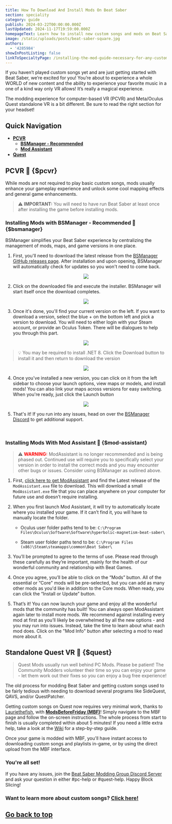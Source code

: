 ```yaml
---
title: How To Download And Install Mods On Beat Saber
section: speciality
category: guide
publish: 2024-03-22T00:00:00.000Z
lastUpdated: 2024-11-17T19:59:00.000Z
homepageText: Learn how to install new custom songs and mods on Beat Saber with this guide!
image: /static/uploads/posts/beat-saber-square.jpg
authors:
  - '4285984'
showInPostListing: false
linkToSpecialtyPage: /installing-the-mod-guide-necessary-for-any-custom-songs
---
```


If you haven’t played custom songs yet and are just getting started with Beat Saber, we’re excited for you! You’re about to experience a whole WORLD of new content and the ability to experience your favorite music in a one of a kind way only VR allows! It’s really a magical experience.

The modding experience for computer-based VR (PCVR) and Meta/Oculus Quest standalone VR is a bit different. Be sure to read the right section for your headset!

## Quick Navigation

- [**PCVR**](#pcvr)
  - [**BSManager - Recommended**](#bsmanager)
  - [**Mod Assistant**](#mod-assistant)
- [**Quest**](#quest)

## PCVR <a href="#pcvr" style="text-decoration:none;">🔗</a> {$pcvr}

While mods are not required to play basic custom songs, mods usually enhance your gameplay experience and unlock some cool mapping effects and general game enhancements.

> ⚠️ **IMPORTANT:** You will need to have run Beat Saber at least once after installing the game before installing mods.

### Installing Mods with BSManager - Recommended <a href="#bsmanager" style="text-decoration:none;">🔗</a> {$bsmanager}

BSManager simplifies your Beat Saber experience by centralizing the management of mods, maps, and game versions in one place.

1. First, you'll need to download the latest release from the [BSManager GitHub releases page](https://github.com/Zagrios/bs-manager/releases). After installation and upon opening, BSManager will automatically check for updates so you won't need to come back.

<p align="center">
    <a href="https://github.com/Zagrios/bs-manager/releases"><img src="/uploads/posts/get-started-custom-mods/bsmanager1.png"></a>
</p>

2. Click on the downloaded file and execute the installer. BSManager will start itself once the download completes.

<p align="center">
    <img src="/uploads/posts/get-started-custom-mods/bsmanager5.png">
</p>

3. Once it's done, you'll find your current version on the left. If you want to download a version, select the blue + on the bottom left and pick a version to download. You will need to either login with your Steam account, or provide an Oculus Token. There will be dialogues to help you through this part.

<p align="center">
    <img src="/uploads/posts/get-started-custom-mods/bsmanager2.png">
</p>

> 💡 You may be required to install .NET 8. Click the Download button to install it and then return to download the version

<p align="center">
    <img src="/uploads/posts/get-started-custom-mods/bsmanager3.png">
</p>

4. Once you've installed a new version, you can click on it from the left sidebar to choose your launch options, view maps or models, and install mods! You can also link your maps across versions for easy switching. When you're ready, just click the Launch button

<p align="center">
    <img src="/uploads/posts/get-started-custom-mods/bsmanager4.png">
</p>

5. That's it! If you run into any issues, head on over the [BSManager Discord](https://discord.gg/uSqbHVpKdV) to get additional support.

<br />

### Installing Mods With Mod Assistant <a href="#mod-assistant" style="text-decoration:none;">🔗</a> {$mod-assistant}

> ⚠️ <span style="color: red;">**WARNING:**</span> ModAssistant is no longer recommended and is being phased out. Continued use will require you to specifically select your version in order to install the correct mods and you may encounter other bugs or issues. Consider using BSManager as outlined above.

1. First, [click here to get ModAssistant](https://github.com/bsmg/ModAssistant/releases) and find the Latest release of the `ModAssistant.exe` file to download. This will download a small `ModAssistant.exe` file that you can place anywhere on your computer for future use and doesn’t require installing.

2. When you first launch Mod Assistant, it will try to automatically locate where you installed your game. If it can’t find it, you will have to manually locate the folder.

   - Oculus user folder paths tend to be: `C:\Program Files\Oculus\Software\Software\hyperbolic-magnetism-beat-saber\`

   - Steam user folder paths tend to be: `C:\Program Files (x86)\Steam\steamapps\common\Beat Saber\`

3. You’ll be prompted to agree to the terms of use. Please read through these carefully as they’re important, mainly for the health of our wonderful community and relationship with Beat Games.

4. Once you agree, you’ll be able to click on the “Mods” button. All of the essential or “Core" mods will be pre-selected, but you can add as many other mods as you'd like in addition to the Core mods. When ready, you can click the “Install or Update” button.

5. That’s it! You can now launch your game and enjoy all the wonderful mods that the community has built! You can always open ModAssistant again later to install more mods. We recommend against installing every mod at first as you’ll likely be overwhelmed by all the new options - and you may run into issues. Instead, take the time to learn about what each mod does. Click on the "Mod Info" button after selecting a mod to read more about it.

## Standalone Quest VR <a href="#quest" style="text-decoration:none;">🔗</a> {$quest}

> Quest Mods usually run well behind PC Mods. Please be patient! The Community Modders volunteer their time so you can enjoy your game - let them work out their fixes so you can enjoy a bug free experience!

The old process for modding Beat Saber and getting custom songs used to be fairly tedious with needing to download several programs like SideQuest, QAVS, and/or QuestPatcher.

Getting custom songs on Quest now requires very minimal work, thanks to [Lauriethefish](https://github.com/Lauriethefish), with [**ModsBeforeFriday (MBF)**](https://mbf.bsquest.xyz/)! Simply navigate to the MBF page and follow the on-screen instructions. The whole process from start to finish is usually completed within about 5 minutes! If you need a little extra help, take a look at the [Wiki](https://bsmg.wiki/quest/modding-with-mbf.html) for a step-by-step guide.

Once your game is modded with MBF, you'll have instant access to downloading custom songs and playlists in-game, or by using the direct upload from the MBF interface.

### You're all set!

If you have any issues, join the [Beat Saber Modding Group Discord Server](https://discord.gg/beatsabermods) and ask your question in either #pc-help or #quest-help. Happy Block Slicing!

### Want to learn more about custom songs? [Click here!](/getting-started/custom-songs)

## [Go back to top](#)
